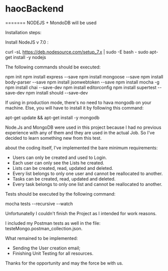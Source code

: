 # haocBackend
=======
NODEJS + MondoDB will be used

Installation steps:

Install NodeJS v 7.0 :

curl -sL https://deb.nodesource.com/setup_7.x | sudo -E bash -
sudo apt-get install -y nodejs


The following commands should be executed:

npm init
npm install express --save
npm install mongoose --save
npm install body-parser --save
npm install jsonwebtoken --save 
npm install mocha -g
npm install chai --save-dev
npm install editorconfig
npm install supertest --save-dev
npm install should --save-dev

If using in production mode, there's no need to hava mongodb on your machine. Else, you will have to install it by following this command:

apt-get update && apt-get install -y mongodb

Node.Js and MongoDB were used in this project because I had no previous experience with any of them and they are used in the actual Job. So I've decided to learn something new from this test.

about the coding itself, I've implemented the bare minimum requirements:
- Users can only be created and used to Login.
- Each user can only see the Lists he created.
- Lists can be created, read, updated and deleted.
- Every list belongs to only one user and cannot be reallocated to another.
- Tasks can be created, read, updated and deleted.
- Every task belongs to only one list and cannot be reallocated to another.

Tests should be executed by the following command:

mocha tests --recursive --watch

Unfortunatelly I couldn't finish the Project as I intended for work reasons.

I included my Postman tests as well in the file:
testeMongo.postman_collection.json.

What remained to be implemented:
- Sending the User creation email;
- Finishing Unit Testing for all resources.

Thanks for the opportunity and may the force be with us.
